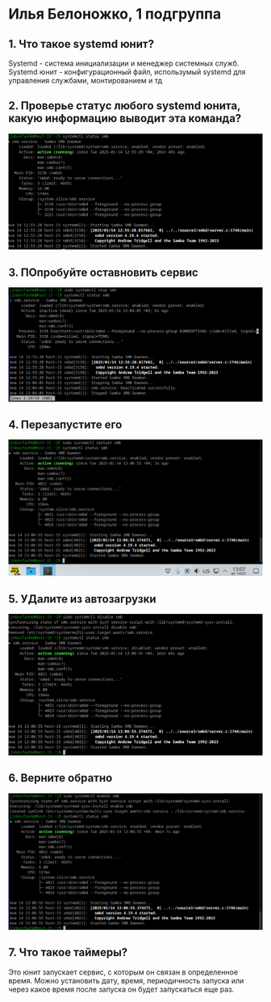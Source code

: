 # Илья Белоножко, 1 подгруппа  
## 1. Что такое systemd юнит?  
Systemd - система инициализации и менеджер системных служб. Systemd юнит - конфигурационный файл, использумый systemd для управления службами, монтированием и тд  
## 2. Проверье статус любого systemd юнита, какую информацию выводит эта команда?  
![](checkUnit.png)  
## 3. ПОпробуйте оставновить сервис  
![](stopUnit.png)  
## 4. Перезапустите его  
![](restartUnit.png)  
## 5. УДалите из автозагрузки  
![](disableUnit.png)  
## 6. Верните обратно  
![](enableUnit.png)  
## 7. Что такое таймеры?  
Это юнит запускает сервис, с которым он связан в определенное время. Можно установить дату, время, периодичность запуска или через какое время после запуска он будет запускаться еще раз.  
